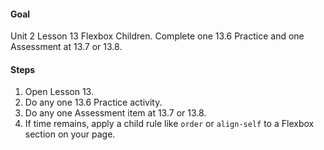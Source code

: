 #### Goal

Unit 2 Lesson 13 Flexbox Children. Complete one 13.6 Practice and one Assessment at 13.7 or 13.8.

#### Steps

1. Open Lesson 13.
2. Do any one 13.6 Practice activity.
3. Do any one Assessment item at 13.7 or 13.8.
4. If time remains, apply a child rule like `order` or `align-self` to a Flexbox section on your page.
